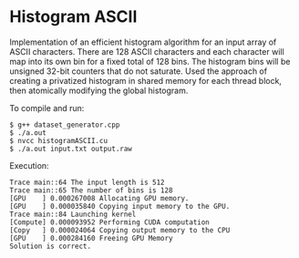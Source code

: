# Histogram ASCII

Implementation of an efficient histogram algorithm for an input array of ASCII characters. There are 128 ASCII characters
and each character will map into its own bin for a fixed total of 128 bins. The histogram bins will be unsigned 32-bit
counters that do not saturate. Used the approach of creating a privatized histogram in shared memory for each thread block,
then atomically modifying the global histogram.

To compile and run:
```
$ g++ dataset_generator.cpp
$ ./a.out
$ nvcc histogramASCII.cu
$ ./a.out input.txt output.raw
```

Execution:

```
Trace main::64 The input length is 512
Trace main::65 The number of bins is 128
[GPU    ] 0.000267008 Allocating GPU memory.
[GPU    ] 0.000035840 Copying input memory to the GPU.
Trace main::84 Launching kernel
[Compute] 0.000093952 Performing CUDA computation
[Copy   ] 0.000024064 Copying output memory to the CPU
[GPU    ] 0.000284160 Freeing GPU Memory
Solution is correct.
```
